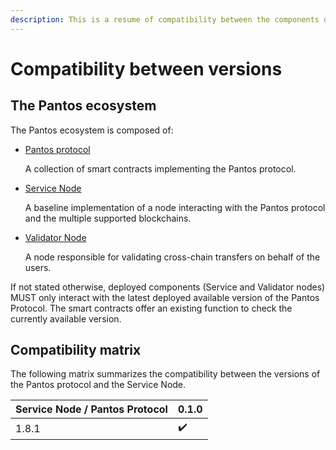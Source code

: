 ```yaml
---
description: This is a resume of compatibility between the components of the Pantos ecosystem.
---
```


# Compatibility between versions

## The Pantos ecosystem

The Pantos ecosystem is composed of:
- [Pantos protocol](https://github.com/pantos-io/ethereum-contracts)
  
  A collection of smart contracts implementing the Pantos protocol.

- [Service Node](https://github.com/pantos-io/servicenode)
  
  A baseline implementation of a node interacting with the Pantos protocol and the multiple supported blockchains.

- [Validator Node](https://github.com/pantos-io/validatornode)

  A node responsible for validating cross-chain transfers on behalf of the users.

If not stated otherwise, deployed components (Service and Validator nodes) MUST only interact with the latest deployed available version of the Pantos Protocol. The smart contracts offer an existing function to check the currently available version. 

## Compatibility matrix

The following matrix summarizes the compatibility between the versions of the Pantos protocol and the Service Node.

| Service Node / Pantos Protocol | 0.1.0 |
| ----| ---- |
| 1.8.1 | :heavy_check_mark: |

